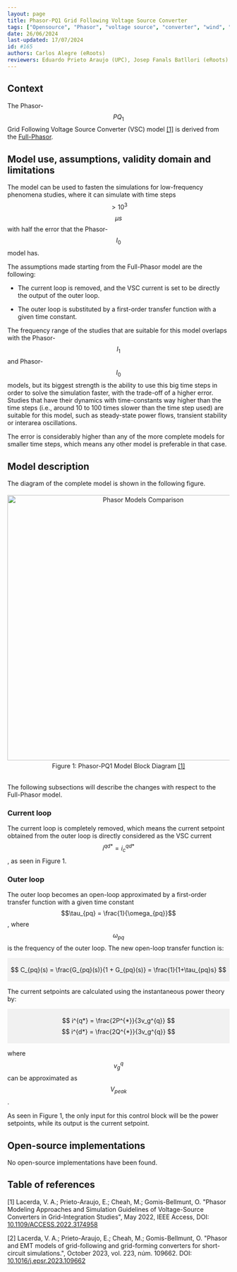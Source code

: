 ```yaml
---
layout: page 
title: Phasor-PQ1 Grid Following Voltage Source Converter 
tags: ["Opensource", "Phasor", "voltage source", "converter", "wind", "pv", "hvdc"] 
date: 26/06/2024 
last-updated: 17/07/2024
id: #165
authors: Carlos Alegre (eRoots)
reviewers: Eduardo Prieto Araujo (UPC), Josep Fanals Batllori (eRoots)
---
```



## Context

The Phasor-$$PQ_1$$ Grid Following Voltage Source Converter (VSC) model [[1]](#1) is derived from the [Full-Phasor](../). 

## Model use, assumptions, validity domain and limitations

The model can be used to fasten the simulations for low-frequency phenomena studies, where it can simulate with time steps $$>10^3$$ $$\mu s$$ with half the error that the Phasor-$$I_0$$ model has. 

The assumptions made starting from the Full-Phasor model are the following:

* The current loop is removed, and the VSC current is set to be directly the output of the outer loop.

* The outer loop is substituted by a first-order transfer function with a given time constant.

The frequency range of the studies that are suitable for this model overlaps with the Phasor-$$I_1$$ and Phasor-$$I_0$$ models, but its biggest strength is the ability to use this big time steps in order to solve the simulation faster, with the trade-off of a higher error. Studies that have their dynamics with time-constants way higher than the time steps (i.e., around 10 to 100 times slower than the time step used) are suitable for this model, such as steady-state power flows, transient stability or interarea oscillations.

The error is considerably higher than any of the more complete models for smaller time steps, which means any other model is preferable in that case.

## Model description

The diagram of the complete model is shown in the following figure.

<div style="background-color:rgba(0, 0, 0, 0); text-align:center; vertical-align: middle; padding:4px 0;">
<img src="{{ '/pages/models/generations/Sources/VSC/PhasorGridFollowingVSC/PhasorPQ1/PhasorPQ1.svg' | relative_url }}"
     alt="Phasor Models Comparison"
     style="float: center; margin-right: 10px; width: 600px;" />
</div>
<div align = 'center'>
Figure 1: Phasor-PQ1 Model Block Diagram <a href="#1">[1]</a>
</div>
<br>

The following subsections will describe the changes with respect to the Full-Phasor model.

### Current loop

The current loop is completely removed, which means the current setpoint obtained from the outer loop is directly considered as the VSC current $$i^{qd*} = i^{qd*}_c $$, as seen in Figure 1. 

### Outer loop

The outer loop becomes an open-loop approximated by a first-order transfer function with a given time constant $$\tau_{pq} = \frac{1}{\omega_{pq}}$$, where $$\omega_{pq}$$ is the frequency of the outer loop. The new open-loop transfer function is:

<div style="background-color:rgba(0, 0, 0, 0.0470588); text-align:center; vertical-align: middle; padding:4px 0;">

$$ C_{pq}(s) = \frac{G_{pq}(s)}{1 + G_{pq}(s)} = \frac{1}{1+\tau_{pq}s} $$
</div>

The current setpoints are calculated using the instantaneous power theory by:

<div style="background-color:rgba(0, 0, 0, 0.0470588); text-align:center; vertical-align: middle; padding:4px 0;">

$$ i^{q*} = \frac{2P^{*}}{3v_g^{q}} $$
$$ i^{d*} = \frac{2Q^{*}}{3v_g^{q}} $$
</div>

where $$v_g^{q}$$ can be approximated as $$V_{peak}$$.

As seen in Figure 1, the only input for this control block will be the power setpoints, while its output is the current setpoint.

## Open-source implementations

No open-source implementations have been found.

## Table of references


<a id="1">[1]</a> Lacerda, V. A.; Prieto-Araujo, E.; Cheah, M.; Gomis-Bellmunt, O. "Phasor Modeling Approaches and Simulation Guidelines of Voltage-Source Converters in Grid-Integration Studies", May 2022, IEEE Access, DOI: [10.1109/ACCESS.2022.3174958](https://doi.org/10.1109/ACCESS.2022.3174958)

<a id="2">[2]</a> Lacerda, V. A.; Prieto-Araujo, E.; Cheah, M.; Gomis-Bellmunt, O. "Phasor and EMT models of grid-following and grid-forming converters for short-circuit simulations.", October 2023, vol. 223, núm. 109662. DOI: [10.1016/j.epsr.2023.109662](https://doi.org/10.1016/j.epsr.2023.109662)

